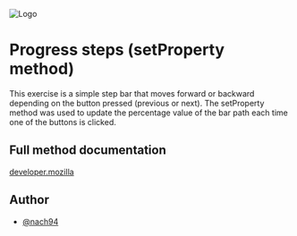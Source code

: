 
![Logo](https://helloeveryone.me/wp-content/uploads/HelloEveryone-Logo-300x79.webp)


# Progress steps (setProperty method)

This exercise is a simple step bar that moves forward or backward depending on the button pressed (previous or next). The setProperty method was used to update the percentage value of the bar path each time one of the buttons is clicked.
## Full method documentation

[developer.mozilla](https://developer.mozilla.org/en-US/docs/Web/API/CSSStyleDeclaration/setProperty)


## Author

- [@nach94](https://github.com/nach94)

